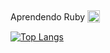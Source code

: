 <div style="display: flex; align-items: center; gap: 4px">
  <div>Aprendendo Ruby</div> <div><a href="https://www.ruby-lang.org"><img class="emojidex-emoji" src="https://cdn.emojidex.com/emoji/seal/Ruby.png" emoji-code="Ruby" alt="Ruby" style="width: 20px; height: 20px;" /></a></div>
</div>


[![Top Langs](https://github-readme-stats.vercel.app/api/top-langs/?username=brunobispo12&layout=donut)](https://github.com/brunobispo12/github-readme-stats)
